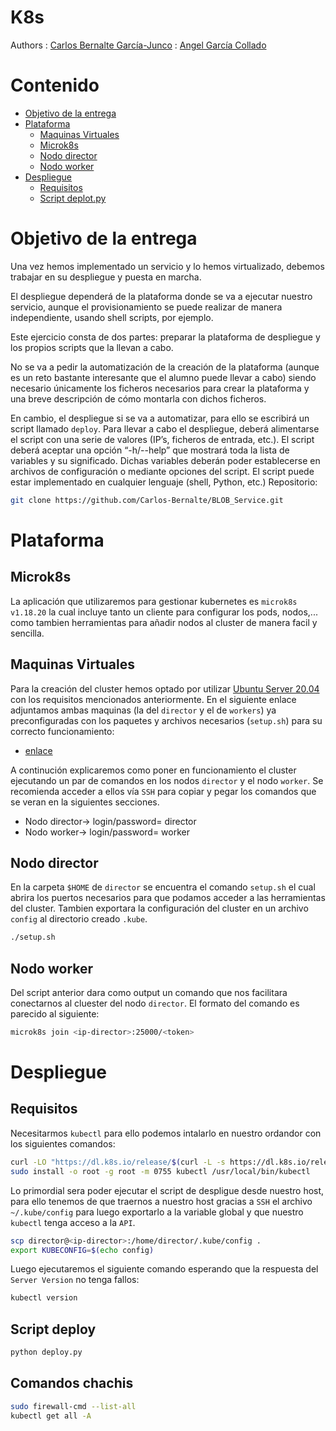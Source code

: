 # K8s

Authors
    :  [Carlos Bernalte García-Junco](https://github.com/Carlos-Bernalte)
    :  [Angel García Collado](https://github.com/theangelogarci)
# Contenido

- [Objetivo de la entrega](#objetivo-de-la-entrega)
- [Plataforma](#plataforma)
    - [Maquinas Virtuales](#maquinas-virtuales)
    - [Microk8s](#microk8s)
    - [Nodo director](#nodo-director)
    - [Nodo worker](#nodo-worker)
- [Despliegue](#despliegue)
    - [Requisitos](#requisitos)
    - [Script deplot.py](#script-deploy)


# Objetivo de la entrega
Una vez hemos implementado un servicio y lo hemos virtualizado, debemos trabajar en su despliegue y puesta en marcha.

El despliegue dependerá de la plataforma donde se va a ejecutar nuestro servicio, aunque el provisionamiento se puede realizar de manera independiente, usando shell scripts, por ejemplo.

Este ejercicio consta de dos partes: preparar la plataforma de despliegue y los propios scripts que la llevan a cabo.

No se va a pedir la automatización de la creación de la plataforma (aunque es un reto bastante interesante que el alumno puede llevar a cabo) siendo necesario únicamente los ficheros necesarios para crear la plataforma y una breve descripción de cómo montarla con dichos ficheros.

En cambio, el despliegue si se va a automatizar, para ello se escribirá un script llamado `deploy`. Para llevar a cabo el despliegue, deberá alimentarse el script con una serie de valores (IP’s, ficheros de entrada, etc.). El script deberá aceptar una opción “-h/--help” que mostrará toda la lista de variables y su significado. Dichas variables deberán poder establecerse en archivos de configuración o mediante opciones del script. El script puede estar implementado en cualquier lenguaje (shell, Python, etc.)
Repositorio:
```bash
git clone https://github.com/Carlos-Bernalte/BLOB_Service.git
```
# Plataforma
## Microk8s
La aplicación que utilizaremos para gestionar kubernetes es `microk8s v1.18.20` la cual incluye tanto un cliente para configurar los pods, nodos,... como tambien herramientas para añadir nodos al cluster de manera facil y sencilla.
## Maquinas Virtuales
Para la creación del cluster hemos optado por utilizar [Ubuntu Server 20.04 ](https://releases.ubuntu.com/20.04/) con los requisitos mencionados anteriormente. En el siguiente enlace adjuntamos ambas maquinas (la del `director` y el de `workers`) ya preconfiguradas con los paquetes y archivos necesarios (`setup.sh`) para su correcto funcionamiento:

- [enlace](https://github.com/)

A continución explicaremos como poner en funcionamiento el cluster ejecutando un par de comandos en los nodos `director` y el nodo `worker`. Se recomienda acceder a ellos vía `SSH` para copiar y pegar los comandos que se veran en la siguientes secciones.
- Nodo director-> login/password= director
- Nodo worker-> login/password= worker

## Nodo director
En la carpeta `$HOME` de `director` se encuentra el comando `setup.sh` el cual abrira los puertos necesarios para que podamos acceder a las herramientas del cluster. Tambien exportara la configuración del cluster en un archivo `config` al directorio creado `.kube`.
```bash
./setup.sh
```
## Nodo worker
Del script anterior dara como output un comando que nos facilitara conectarnos al cluester del nodo `director`. El formato del comando es parecido al siguiente:
```bash
microk8s join <ip-director>:25000/<token>
```

# Despliegue
## Requisitos
Necesitarmos `kubectl` para ello podemos intalarlo en nuestro ordandor con los siguientes comandos:
```bash
curl -LO "https://dl.k8s.io/release/$(curl -L -s https://dl.k8s.io/release/stable.txt)/bin/linux/amd64/kubectl"
sudo install -o root -g root -m 0755 kubectl /usr/local/bin/kubectl
```

Lo primordial sera poder ejecutar el script de despligue desde nuestro host, para ello tenemos de que traernos a nuestro host gracias a `SSH` el archivo `~/.kube/config` para luego exportarlo a la variable global y que nuestro `kubectl` tenga acceso a la `API`.
```bash
scp director@<ip-director>:/home/director/.kube/config .
export KUBECONFIG=$(echo config)
```
Luego ejecutaremos el siguiente comando esperando que la respuesta del `Server Version` no tenga fallos:
```bash
kubectl version
```

## Script deploy

```bash
python deploy.py
```
## Comandos chachis
```bash
sudo firewall-cmd --list-all
kubectl get all -A
```
